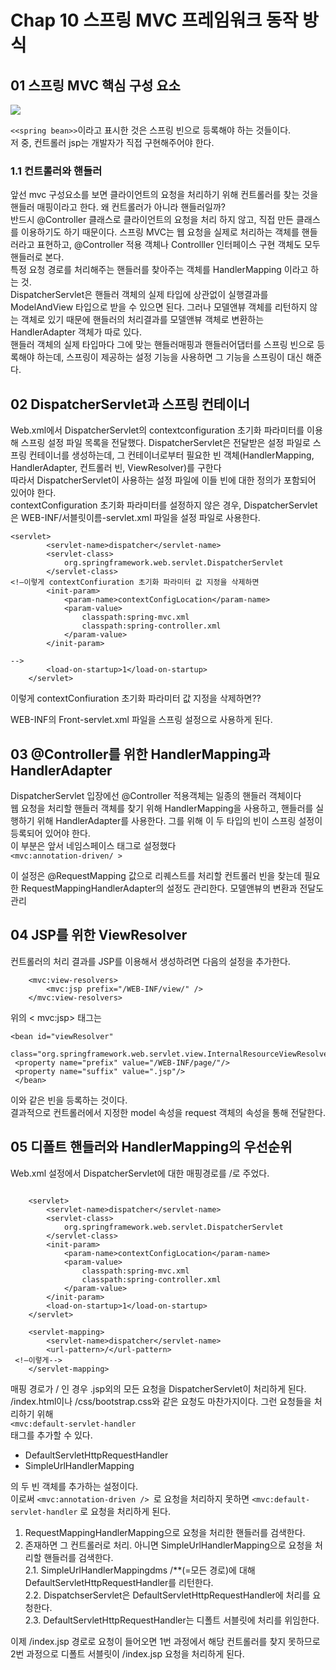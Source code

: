 # Chap 10 스프링 MVC 프레임워크 동작 방식
## 01 스프링 MVC 핵심 구성 요소 
![](http://mblogthumb3.phinf.naver.net/20160822_250/sks6624_1471838018347CvSeK_PNG/%BD%BA%C7%C1%B8%B5_mvc_%C7%D9%BD%C9_%B1%B8%BC%BA_%BF%E4%BC%D2.PNG?type=w800)

`<<spring bean>>`이라고 표시한 것은 스프링 빈으로 등록해야 하는 것들이다.  
 저 중, 컨트롤러 jsp는 개발자가 직접 구현해주어야 한다. 
 
### 1.1 컨트롤러와 핸들러
앞선 mvc 구성요소를 보면 클라이언트의 요청을 처리하기 위해 컨트롤러를 찾는 것을 핸들러 매핑이라고 한다. 왜 컨트롤러가 아니라 핸들러일까?   
반드시 @Controller 클래스로 클라이언트의 요청을 처리 하지 않고, 직접 만든 클래스를 이용하기도 하기 때문이다. 스프링 MVC는 웹 요청을 실제로 처리하는 객체를 핸들러라고 표현하고, @Controller 적용 객체나 Controlller 인터페이스 구현 객체도 모두 핸들러로 본다.    
특정 요청 경로를 처리해주는 핸들러를 찾아주는 객체를 HandlerMapping 이라고 하는 것.  
DispatcherServlet은 핸들러 객체의 실제 타입에 상관없이 실행결과를 ModelAndView 타입으로 받을 수 있으면 된다. 그러나 모델앤뷰 객체를 리턴하지 않는 객체로 있기 때문에 핸들러의 처리결과를 모델앤뷰 객체로 변환하는 HandlerAdapter 객체가 따로 있다.  
핸들러 객체의 실제 타입마다 그에 맞는 핸들러매핑과 핸들러어댑터를 스프링 빈으로 등록해야 하는데, 스프링이 제공하는 설정 기능을 사용하면 그 기능을 스프링이 대신 해준다.  

 
## 02 DispatcherServlet과 스프링 컨테이너 
Web.xml에서 DispatcherServlet의 contextconfiguration 초기화 파라미터를 이용해 스프링 설정 파일 목록을 전달했다. DispatcherServlet은 전달받은 설정 파일로 스프링 컨테이너를 생성하는데, 그 컨테이너로부터 필요한 빈 객체(HandlerMapping, HandlerAdapter, 컨트롤러 빈, ViewResolver)를 구한다   
따라서 DispatcherServlet이 사용하는 설정 파일에 이들 빈에 대한 정의가 포함되어 있어야 한다.   
contextConfiguration 초기화 파라미터를 설정하지 않은 경우, DispatcherServlet은 WEB-INF/서블릿이름-servlet.xml 파일을 설정 파일로 사용한다.  

~~~
<servlet>
		<servlet-name>dispatcher</servlet-name>
		<servlet-class>
			org.springframework.web.servlet.DispatcherServlet
		</servlet-class>
<!—이렇게 contextConfiuration 초기화 파라미터 값 지정을 삭제하면
		<init-param>
			<param-name>contextConfigLocation</param-name>
			<param-value>
				classpath:spring-mvc.xml
				classpath:spring-controller.xml
			</param-value>
		</init-param>
 
-->
		<load-on-startup>1</load-on-startup>
	</servlet>
~~~ 
이렇게 contextConfiuration 초기화 파라미터 값 지정을 삭제하면??

WEB-INF의 Front-servlet.xml 파일을 스프링 설정으로 사용하게 된다.

## 03 @Controller를 위한 HandlerMapping과 HandlerAdapter
DispatcherServlet 입장에선 @Controller 적용객체는 일종의 핸들러 객체이다  
웹 요청을 처리할 핸들러 객체를 찾기 위해 HandlerMapping을 사용하고, 핸들러를 실행하기 위해 HandlerAdapter를 사용한다. 그를 위해 이 두 타입의 빈이 스프링 설정이 등록되어 있어야 한다.  
이 부분은 앞서 네임스페이스 태그로 설정했다   
`<mvc:annotation-driven/ >`
 
이 설정은 @RequestMapping 값으로 리퀘스트를 처리할 컨트롤러 빈을 찾는데 필요한 RequestMappingHandlerAdapter의 설정도 관리한다. 모델앤뷰의 변환과 전달도 관리
 
## 04 JSP를 위한 ViewResolver 
컨트롤러의 처리 결과를 JSP를 이용해서 생성하려면 다음의 설정을 추가한다. 
~~~
	<mvc:view-resolvers>
		<mvc:jsp prefix="/WEB-INF/view/" />
	</mvc:view-resolvers>
~~~
위의 < mvc:jsp> 태그는 
~~~
<bean id="viewResolver"
 class="org.springframework.web.servlet.view.InternalResourceViewResolver">
 <property name="prefix" value="/WEB-INF/page/"/>
 <property name="suffix" value=".jsp"/>
 </bean>
~~~~
이와 같은 빈을 등록하는 것이다.   
결과적으로 컨트롤러에서 지정한 model 속성을 request 객체의 속성을 통해 전달한다. 
 
## 05 디폴트 핸들러와 HandlerMapping의 우선순위
Web.xml 설정에서 DispatcherServlet에 대한 매핑경로를 /로 주었다. 
~~~
 
	<servlet>
		<servlet-name>dispatcher</servlet-name>
		<servlet-class>
			org.springframework.web.servlet.DispatcherServlet
		</servlet-class>
		<init-param>
			<param-name>contextConfigLocation</param-name>
			<param-value>
				classpath:spring-mvc.xml
				classpath:spring-controller.xml
			</param-value>
		</init-param>
		<load-on-startup>1</load-on-startup>
	</servlet>
 
	<servlet-mapping>
		<servlet-name>dispatcher</servlet-name>
		<url-pattern>/</url-pattern>
 <!—이렇게-->
	</servlet-mapping>
~~~
매핑 경로가 / 인 경우 .jsp외의 모든 요청을 DispatcherServlet이 처리하게 된다. /index.html이나 /css/bootstrap.css와 같은 요청도 마찬가지이다. 그런 요청들을 처리하기 위해   
`<mvc:default-servlet-handler`  
태그를 추가할 수 있다. 
* DefaultServletHttpRequestHandler
* SimpleUrlHandlerMapping

의 두 빈 객체를 추가하는 설정이다.  
이로써 `<mvc:annotation-driven /> `로 요청을 처리하지 못하면 `<mvc:default-servlet-handler` 로 요청을 처리하게 된다.

 
1.    RequestMappingHandlerMapping으로 요청을 처리한 핸들러를 검색한다.
2.    존재하면 그 컨트롤러로 처리. 아니면 SimpleUrlHandlerMapping으로 요청을 처리할 핸들러를 검색한다.  
2.1. SimpleUrlHandlerMappingdms /**(=모든 경로)에 대해 DefaultServletHttpRequestHandler를 리턴한다.   
2.2. DispatchserServlet은 DefaultServletHttpRequestHandler에 처리를 요청한다.  
2.3. DefaultServletHttpRequestHandler는 디폴트 서블릿에 처리를 위임한다.  
 
이제 /index.jsp 경로로 요청이 들어오면 1번 과정에서 해당 컨트롤러를 찾지 못하므로 2번 과정으로 디폴트 서블릿이 /index.jsp 요청을 처리하게 된다.




